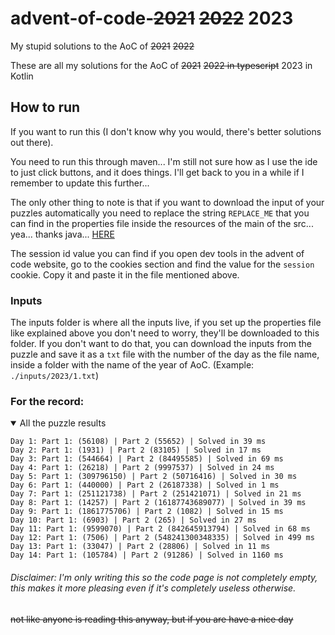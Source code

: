 # advent-of-code-~~2021~~ ~~2022~~ 2023

My stupid solutions to the AoC of ~~2021~~ ~~2022~~

These are all my solutions for the AoC of ~~2021~~ ~~2022 in typescript~~ 2023 in Kotlin

## How to run

If you want to run this (I don't know why you would, there's better solutions out there).

You need to run this through maven... I'm still not sure how as I use the ide to just click buttons, and it does things.
I'll get back to you in a while if I remember to update this further...

The only other thing to note is that if you want to download the input of your puzzles automatically you need to replace
the string `REPLACE_ME` that you can find in the properties file inside the resources of the main of the src... yea...
thanks java... [HERE](./src/main/resources/application.properties)

The session id value you can find if you open dev tools in the advent of code website, go to the cookies section and
find the value for the `session` cookie. Copy it and paste it in the file mentioned above.

### Inputs

The inputs folder is where all the inputs live, if you set up the properties file like explained above you don't need to
worry, they'll be downloaded to this folder. If you don't want to do that, you can download the inputs from the puzzle
and save it as a `txt` file with the number of the day as the file name, inside a folder with the name of the year of
AoC. (Example: `./inputs/2023/1.txt`)

### For the record:

<details open>
  <summary>All the puzzle results</summary>
  <p>

```
Day 1: Part 1: (56108) | Part 2 (55652) | Solved in 39 ms
Day 2: Part 1: (1931) | Part 2 (83105) | Solved in 17 ms
Day 3: Part 1: (544664) | Part 2 (84495585) | Solved in 69 ms
Day 4: Part 1: (26218) | Part 2 (9997537) | Solved in 24 ms
Day 5: Part 1: (309796150) | Part 2 (50716416) | Solved in 30 ms
Day 6: Part 1: (440000) | Part 2 (26187338) | Solved in 1 ms
Day 7: Part 1: (251121738) | Part 2 (251421071) | Solved in 21 ms
Day 8: Part 1: (14257) | Part 2 (16187743689077) | Solved in 39 ms
Day 9: Part 1: (1861775706) | Part 2 (1082) | Solved in 15 ms
Day 10: Part 1: (6903) | Part 2 (265) | Solved in 27 ms
Day 11: Part 1: (9599070) | Part 2 (842645913794) | Solved in 68 ms
Day 12: Part 1: (7506) | Part 2 (548241300348335) | Solved in 499 ms
Day 13: Part 1: (33047) | Part 2 (28806) | Solved in 11 ms
Day 14: Part 1: (105784) | Part 2 (91286) | Solved in 1160 ms
```

  </p>
</details>

###### Disclaimer: I'm only writing this so the code page is not completely empty, this makes it more pleasing even if it's completely useless otherwise.

~~not like anyone is reading this anyway, but if you are have a nice day~~
